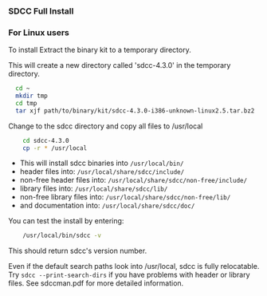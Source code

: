 


### SDCC Full Install

### For Linux users

To install Extract the binary kit to a temporary directory.

This will create a new directory called 'sdcc-4.3.0' in the temporary directory.

```bash
  cd ~
  mkdir tmp
  cd tmp
  tar xjf path/to/binary/kit/sdcc-4.3.0-i386-unknown-linux2.5.tar.bz2
```

Change to the sdcc directory and copy all files to /usr/local

```bash
    cd sdcc-4.3.0
    cp -r * /usr/local
```

  * This will install sdcc binaries into `/usr/local/bin/`
  * header files into:                    `/usr/local/share/sdcc/include/`
  * non-free header files into:           `/usr/local/share/sdcc/non-free/include/`
  * library files into:                   `/usr/local/share/sdcc/lib/`
  * non-free library files into:          `/usr/local/share/sdcc/non-free/lib/`
  * and documentation into:               `/usr/local/share/sdcc/doc/`


You can test the install by entering:

```bash
    /usr/local/bin/sdcc -v
```

This should return sdcc's version number.

Even if the default search paths look into /usr/local, sdcc is fully
relocatable. Try `sdcc --print-search-dirs` if you have problems with header
or library files. See sdccman.pdf for more detailed information.
